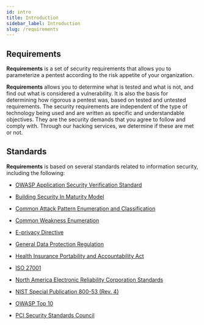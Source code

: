 ```yaml
---
id: intro
title: Introduction
sidebar_label: Introduction
slug: /requirements
---
```


## Requirements

**Requirements** is a set of security requirements
that allows you to parameterize a pentest
according to the risk appetite of your organization.

**Requirements** allows you to determine what is tested and what is not,
and find out what is considered a vulnerability.
It is also the basis for determining how rigorous a pentest was,
based on tested and untested requirements.
The security requirements are independent of the type of technology being used
and are written as specific and understandable objectives.
They are the security demands that you agree to follow and comply with.
Through our hacking services, we determine if these are met or not.

## Standards

**Requirements** is based on several standards
related to information security, including the following:

- [OWASP Application Security Verification Standard](https://www.owasp.org/index.php/Category:OWASP_Application_Security_Verification_Standard_Project)

- [Building Security In Maturity Model](https://www.bsimm.com/download.html)

- [Common Attack Pattern Enumeration and Classification](https://capec.mitre.org/index.html)

- [Common Weakness Enumeration](https://cwe.mitre.org/)

- [E-privacy Directive](https://edps.europa.eu/data-protection/our-work/subjects/eprivacy-directive_en)

- [General Data Protection Regulation](https://gdpr-info.eu/)

- [Health Insurance Portability and Accountability Act](https://www.hhs.gov/hipaa/for-professionals/security/laws-regulations/index.html)

- [ISO 27001](https://www.iso.org/isoiec-27001-information-security.html)

- [North America Electronic Reliability Corporation Standards](https://www.nerc.com/pa/Stand/Pages/Default.aspx)

- [NIST Special Publication 800-53 (Rev. 4)](https://nvd.nist.gov/800-53/Rev4)

- [OWASP Top 10](https://owasp.org/www-project-top-ten/)

- [PCI Security Standards Council](https://www.pcisecuritystandards.org/)
